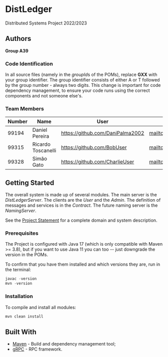 # DistLedger

Distributed Systems Project 2022/2023

## Authors

**Group A39**

### Code Identification

In all source files (namely in the *groupId*s of the POMs), replace __GXX__ with your group identifier. The group
identifier consists of either A or T followed by the group number - always two digits. This change is important for 
code dependency management, to ensure your code runs using the correct components and not someone else's.

### Team Members

| Number | Name               | User                               | Email                                          |
|--------|--------------------|------------------------------------|------------------------------------------------|
| 99194  | Daniel Pereira     | <https://github.com/DaniPalma2002> | <mailto:danielppereira2002@tecnico.ulisboa.pt> |
| 99315  | Ricardo Toscanelli | <https://github.com/BobUser>       | <mailto:bob@tecnico.ulisboa.pt>                |
| 99328  | Simão Gato         | <https://github.com/CharlieUser>   | <mailto:charlie@tecnico.ulisboa.pt>            |

## Getting Started

The overall system is made up of several modules. The main server is the _DistLedgerServer_. The clients are the _User_ 
and the _Admin_. The definition of messages and services is in the _Contract_. The future naming server
is the _NamingServer_.

See the [Project Statement](https://github.com/tecnico-distsys/DistLedger) for a complete domain and system description.

### Prerequisites

The Project is configured with Java 17 (which is only compatible with Maven >= 3.8), but if you want to use Java 11 you
can too -- just downgrade the version in the POMs.

To confirm that you have them installed and which versions they are, run in the terminal:

```s
javac -version
mvn -version
```

### Installation

To compile and install all modules:

```s
mvn clean install
```

## Built With

* [Maven](https://maven.apache.org/) - Build and dependency management tool;
* [gRPC](https://grpc.io/) - RPC framework.
